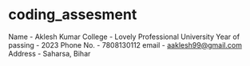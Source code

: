 # coding_assesment


Name - Aklesh Kumar
College - Lovely Professional University
Year of passing - 2023
Phone No. - 7808130112
email - aaklesh99@gmail.com
Address - Saharsa, Bihar
